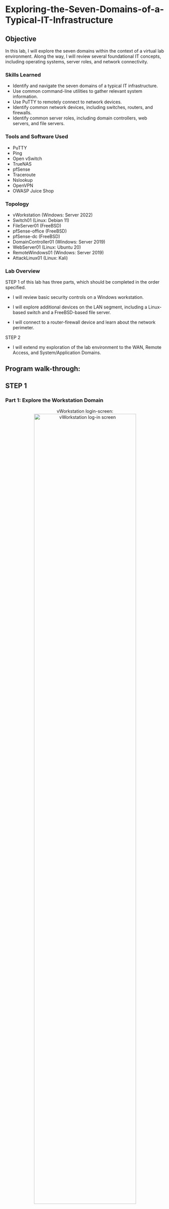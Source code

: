 # Exploring-the-Seven-Domains-of-a-Typical-IT-Infrastructure

## Objective
In this lab, I will explore the seven domains within the context of a virtual lab environment. Along the way, I will review several foundational IT concepts, including operating systems, server roles, and network connectivity.

### Skills Learned
- Identify and navigate the seven domains of a typical IT infrastructure.
- Use common command-line utilities to gather relevant system information.
- Use PuTTY to remotely connect to network devices.
- Identify common network devices, including switches, routers, and firewalls.
- Identify common server roles, including domain controllers, web servers, and file servers.

### Tools and Software Used
- PuTTY
- Ping
- Open vSwitch
- TrueNAS
- pfSense
- Traceroute
- Nslookup
- OpenVPN
- OWASP Juice Shop

### Topology
- vWorkstation (Windows: Server 2022)
- Switch01 (Linux: Debian 11)
- FileServer01 (FreeBSD)
- pfSense-office (FreeBSD)
- pfSense-dc (FreeBSD)
- DomainController01 (Windows: Server 2019)
- WebServer01 (Linux: Ubuntu 20)
- RemoteWindows01 (Windows: Server 2019)
- AttackLinux01 (Linux: Kali)

### Lab Overview
STEP 1 of this lab has three parts, which should be completed in the order specified.
 
- I will review basic security controls on a Windows workstation.

- I will explore additional devices on the LAN segment, including a Linux-based switch and a FreeBSD-based file server.

- I will connect to a router-firewall device and learn about the network perimeter.

STEP 2
- I will extend my exploration of the lab environment to the WAN, Remote Access, and System/Application Domains.



<h2>Program walk-through:</h2>

## STEP 1

### Part 1: Explore the Workstation Domain

<p align="center">
vWorkstation login-screen: <br/>
<img src="https://i.imgur.com/l9b0ELy.png" height="80%" width="80%" alt="vWorkstation log-in screen"/>
<br />
<br />
Your info page:  <br/>
<img src="https://i.imgur.com/mlIkCWv.png" height="80%" width="80%" alt="Your info page"/>
<br />
<br />
Sign-in Options Page: <br/>
<img src="https://i.imgur.com/eEEklYz.png" height="80%" width="80%" alt="Sign-in Options page"/>
<br />
<br />
Search for Windows Updates:  <br/>
<img src="https://i.imgur.com/d9JIS0p.png" height="80%" width="80%" alt="Search for Windows Updates"/>
<br />
<br />
Click view Policies Link:  <br/>
<img src="https://i.imgur.com/hOilG24.png" height="80%" width="80%" alt="click view policies link"/>
<br />
<br />
View Policies Link:  <br/>
<img src="https://i.imgur.com/mWawGyu.png" height="80%" width="80%" alt="view policies link"/>
<br />
<br />
Windows Security page:  <br/>
<img src="https://i.imgur.com/yoRfrgD.png" height="80%" width="80%" alt="windows security page"/>
  <br />
<br />
Virus & Threat Protection Page:  <br/>
<img src="https://i.imgur.com/V1ReOEh.png" height="80%" width="80%" alt="virus and threat protection page"/>
<br />
<br />
Double-click the Thunderbird icon:  <br/>
<img src="https://i.imgur.com/SErUM0x.png" height="80%" width="80%" alt="thunderbird icon"/>
  <br />
<br />
Inbox:  <br/>
<img src="https://i.imgur.com/LhKevAG.png" height="80%" width="80%" alt="Inbox"/>
<br />
<br />
Click on the first email:  <br/>
<img src="https://i.imgur.com/HRUpPqN.png" height="80%" width="80%" alt="first email"/>
  <br />
<br />
Second email:  <br/>
<img src="https://i.imgur.com/6FGH403.png" height="80%" width="80%" alt="second email"/>
<br />
<br />
Block Attachment message:  <br/>
<img src="https://i.imgur.com/WJhg5Jv.png" height="80%" width="80%" alt="block attachment message"/>
    <br />
<br />
File Explorer icon, Navigate to Network and then Employees Folder:  <br/>
<img src="https://i.imgur.com/M27BfaH.png" height="80%" width="80%" alt="block attachment message"/>
<br />
<br />
Successful connections to the Adodson user folder:  <br/>
<img src="https://i.imgur.com/iP5ntUB.png" height="80%" width="80%" alt="Adodson folder"/>
  <br />
<br />
Failed connection to another user folder:  <br/>
<img src="https://i.imgur.com/0EZV3nQ.png" height="80%" width="80%" alt="failed connection"/>
<br />
<br />
Click on Shared Folder:  <br/>
<img src="https://i.imgur.com/IJb48t9.png" height="80%" width="80%" alt="shared folder"/>
<br />
<br />
Sign Out Dodson Account:  <br/>
<img src="https://i.imgur.com/KdQC83E.png" height="80%" width="80%" alt="Sign out"/>
</p>
<br/>

### Part 2: Explore the LAN Domain
<p align="center">
Launch the utility: <br/>
<img src="https://i.imgur.com/62TgaWL.png" height="80%" width="80%" alt="Disk Sanitization Steps"/>
<br />
<br />
Select the disk:  <br/>
<img src="https://i.imgur.com/tcTyMUE.png" height="80%" width="80%" alt="Disk Sanitization Steps"/>
<br />
<br />
Enter the number of passes: <br/>
<img src="https://i.imgur.com/nCIbXbg.png" height="80%" width="80%" alt="Disk Sanitization Steps"/>
<br />
<br />
Confirm your selection:  <br/>
<img src="https://i.imgur.com/cdFHBiU.png" height="80%" width="80%" alt="Disk Sanitization Steps"/>
<br />
<br />
Wait for process to complete (may take some time):  <br/>
<img src="https://i.imgur.com/JL945Ga.png" height="80%" width="80%" alt="Disk Sanitization Steps"/>
<br />
<br />
Sanitization complete:  <br/>
<img src="https://i.imgur.com/K71yaM2.png" height="80%" width="80%" alt="Disk Sanitization Steps"/>
<br />
<br />
Observe the wiped disk:  <br/>
<img src="https://i.imgur.com/AeZkvFQ.png" height="80%" width="80%" alt="Disk Sanitization Steps"/>
</p>


### Part 3: Explore the LAN-to-WAN
<p align="center">
Launch the utility: <br/>
<img src="https://i.imgur.com/62TgaWL.png" height="80%" width="80%" alt="Disk Sanitization Steps"/>
<br />
<br />
Select the disk:  <br/>
<img src="https://i.imgur.com/tcTyMUE.png" height="80%" width="80%" alt="Disk Sanitization Steps"/>
<br />
<br />
Enter the number of passes: <br/>
<img src="https://i.imgur.com/nCIbXbg.png" height="80%" width="80%" alt="Disk Sanitization Steps"/>
<br />
<br />
Confirm your selection:  <br/>
<img src="https://i.imgur.com/cdFHBiU.png" height="80%" width="80%" alt="Disk Sanitization Steps"/>
<br />
<br />
Wait for process to complete (may take some time):  <br/>
<img src="https://i.imgur.com/JL945Ga.png" height="80%" width="80%" alt="Disk Sanitization Steps"/>
<br />
<br />
Sanitization complete:  <br/>
<img src="https://i.imgur.com/K71yaM2.png" height="80%" width="80%" alt="Disk Sanitization Steps"/>
<br />
<br />
Observe the wiped disk:  <br/>
<img src="https://i.imgur.com/AeZkvFQ.png" height="80%" width="80%" alt="Disk Sanitization Steps"/>
</p>



## STEP 2
### Part 1: Explore the WAN Domain

<p align="center">
Launch the utility: <br/>
<img src="https://i.imgur.com/62TgaWL.png" height="80%" width="80%" alt="Disk Sanitization Steps"/>
<br />
<br />
Select the disk:  <br/>
<img src="https://i.imgur.com/tcTyMUE.png" height="80%" width="80%" alt="Disk Sanitization Steps"/>
<br />
<br />
Enter the number of passes: <br/>
<img src="https://i.imgur.com/nCIbXbg.png" height="80%" width="80%" alt="Disk Sanitization Steps"/>
<br />
<br />
Confirm your selection:  <br/>
<img src="https://i.imgur.com/cdFHBiU.png" height="80%" width="80%" alt="Disk Sanitization Steps"/>
<br />
<br />
Wait for process to complete (may take some time):  <br/>
<img src="https://i.imgur.com/JL945Ga.png" height="80%" width="80%" alt="Disk Sanitization Steps"/>
<br />
<br />
Sanitization complete:  <br/>
<img src="https://i.imgur.com/K71yaM2.png" height="80%" width="80%" alt="Disk Sanitization Steps"/>
<br />
<br />
Observe the wiped disk:  <br/>
<img src="https://i.imgur.com/AeZkvFQ.png" height="80%" width="80%" alt="Disk Sanitization Steps"/>
</p>

### Part 2: Explore the Remote Access Domain
<p align="center">
Launch the utility: <br/>
<img src="https://i.imgur.com/62TgaWL.png" height="80%" width="80%" alt="Disk Sanitization Steps"/>
<br />
<br />
Select the disk:  <br/>
<img src="https://i.imgur.com/tcTyMUE.png" height="80%" width="80%" alt="Disk Sanitization Steps"/>
<br />
<br />
Enter the number of passes: <br/>
<img src="https://i.imgur.com/nCIbXbg.png" height="80%" width="80%" alt="Disk Sanitization Steps"/>
<br />
<br />
Confirm your selection:  <br/>
<img src="https://i.imgur.com/cdFHBiU.png" height="80%" width="80%" alt="Disk Sanitization Steps"/>
<br />
<br />
Wait for process to complete (may take some time):  <br/>
<img src="https://i.imgur.com/JL945Ga.png" height="80%" width="80%" alt="Disk Sanitization Steps"/>
<br />
<br />
Sanitization complete:  <br/>
<img src="https://i.imgur.com/K71yaM2.png" height="80%" width="80%" alt="Disk Sanitization Steps"/>
<br />
<br />
Observe the wiped disk:  <br/>
<img src="https://i.imgur.com/AeZkvFQ.png" height="80%" width="80%" alt="Disk Sanitization Steps"/>
</p>


### Part 3: Explore the System/Application Domain
<p align="center">
Launch the utility: <br/>
<img src="https://i.imgur.com/62TgaWL.png" height="80%" width="80%" alt="Disk Sanitization Steps"/>
<br />
<br />
Select the disk:  <br/>
<img src="https://i.imgur.com/tcTyMUE.png" height="80%" width="80%" alt="Disk Sanitization Steps"/>
<br />
<br />
Enter the number of passes: <br/>
<img src="https://i.imgur.com/nCIbXbg.png" height="80%" width="80%" alt="Disk Sanitization Steps"/>
<br />
<br />
Confirm your selection:  <br/>
<img src="https://i.imgur.com/cdFHBiU.png" height="80%" width="80%" alt="Disk Sanitization Steps"/>
<br />
<br />
Wait for process to complete (may take some time):  <br/>
<img src="https://i.imgur.com/JL945Ga.png" height="80%" width="80%" alt="Disk Sanitization Steps"/>
<br />
<br />
Sanitization complete:  <br/>
<img src="https://i.imgur.com/K71yaM2.png" height="80%" width="80%" alt="Disk Sanitization Steps"/>
<br />
<br />
Observe the wiped disk:  <br/>
<img src="https://i.imgur.com/AeZkvFQ.png" height="80%" width="80%" alt="Disk Sanitization Steps"/>
</p>
